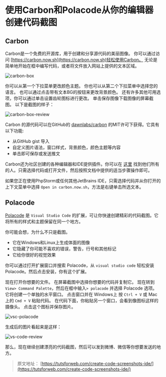# 使用Carbon和Polacode从你的编辑器创建代码截图

## Carbon

Carbon是一个免费的开源库，用于创建和分享源代码的美丽图像。 你可以通过访问 [https://carbon.now.sh](https://carbon.now.sh)轻松使用Carbon。 无论是简单地开始在框中编写代码，或者将文件放入网站上提供的文本区域。

![carbon-box](https://phpcasts.org/uploads/posts/carbon-box.png)

你可以从第一个下拉菜单更改颜色主题。 你也可以从第二个下拉菜单中选择您的语言。 也可以通过点击带有文本BG的按钮来更改背景颜色。 还有许多其他可用选项，你可以通过单击设置齿轮图标进行更改。 单击保存图像下载图像的屏幕截图。 以下是截图的样子：

![carbon-box-review](https://phpcasts.org/uploads/posts/carbon-box-review.png)

Carbon 的源代码可以在GitHub的 [dawnlabs/carbon](https://github.com/dawnlabs/carbon) 的MIT许可下获得。它具有以下功能:

- 从GitHub gist 导入
- 自定义图片语法，窗口样式，背景颜色，颜色主题等内容
- 单击即可保存或发送推文

Carbon还为社区创建的各种编辑器和IDE提供插件。你可以在 [这里](https://github.com/dawnlabs/carbon#community) 找到他们所有的人。只需选择代码或打开文件，然后按照文档中提供的适当步骤操作即可。

如果您正在使用PhpStorm或任何其他JetBrains IDE，只需选择代码并从你打开的上下文菜单中选择 `Open in carbon.now.sh`，方法是右键单击所选文本。

## Polacode

[Polacode](https://github.com/octref/polacode) 是 `Visual Studio Code` 的扩展，可让你快速创建精彩的代码截图。它将所有的样式和主题保留在同一个地方。

你可能会想，为什么不只是截图。

- 它在Windows和Linux上生成体面的图像
- 它隐藏了你可能不喜欢的错误，警告，行号和其他标记
- 它给你很好的视觉效果

你可以通过打开扩展窗口并搜索 Polacode，从 `visual studio code` 轻松安装 Polacode。然后点击安装，你有这个扩展。

现在打开你想要的文件。 在屏幕截图中选择你想要的代码并复制它。 现在转到 `View> Command Palette`，然后在框中输入`> polacode` 并选择 Polacode 选项。 它将创建一个单独的水平窗口。 点击窗口并在 Windows上 按 `Ctrl + V` 或 Mac上的 `Cmd + V` 粘贴代码。 在代码下面，你粘贴另一个窗口，会看到像图标这样的摄像头。 点击这个图标并保存图片。

![vsc-polacode](https://phpcasts.org/uploads/posts/vsc-polacode.png)

生成后的图片看起来是这样：

![vs-code-review](https://phpcasts.org/uploads/posts/vs-code-image.png)

那么，现在继续创建漂亮的代码截图，然后可以发到微博、微信等你想要发送的地方。

> 原文地址： [https://tutsforweb.com/create-code-screenshots-ide/](https://tutsforweb.com/create-code-screenshots-ide/)